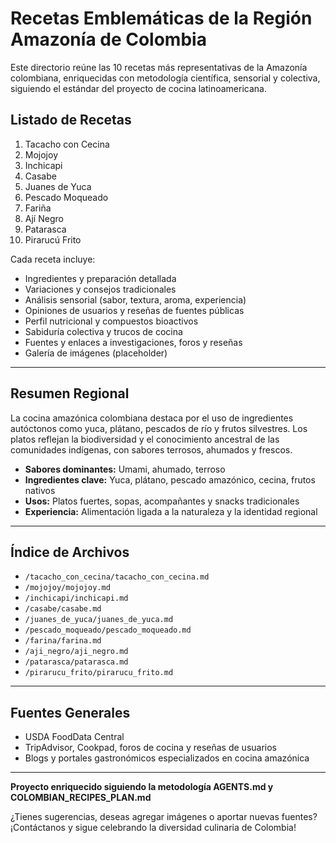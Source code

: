 # Recetas Emblemáticas de la Región Amazonía de Colombia

Este directorio reúne las 10 recetas más representativas de la Amazonía colombiana, enriquecidas con metodología científica, sensorial y colectiva, siguiendo el estándar del proyecto de cocina latinoamericana.

## Listado de Recetas

1. Tacacho con Cecina
2. Mojojoy
3. Inchicapi
4. Casabe
5. Juanes de Yuca
6. Pescado Moqueado
7. Fariña
8. Ají Negro
9. Patarasca
10. Pirarucú Frito

Cada receta incluye:
- Ingredientes y preparación detallada
- Variaciones y consejos tradicionales
- Análisis sensorial (sabor, textura, aroma, experiencia)
- Opiniones de usuarios y reseñas de fuentes públicas
- Perfil nutricional y compuestos bioactivos
- Sabiduría colectiva y trucos de cocina
- Fuentes y enlaces a investigaciones, foros y reseñas
- Galería de imágenes (placeholder)

---

## Resumen Regional

La cocina amazónica colombiana destaca por el uso de ingredientes autóctonos como yuca, plátano, pescados de río y frutos silvestres. Los platos reflejan la biodiversidad y el conocimiento ancestral de las comunidades indígenas, con sabores terrosos, ahumados y frescos.

- **Sabores dominantes:** Umami, ahumado, terroso
- **Ingredientes clave:** Yuca, plátano, pescado amazónico, cecina, frutos nativos
- **Usos:** Platos fuertes, sopas, acompañantes y snacks tradicionales
- **Experiencia:** Alimentación ligada a la naturaleza y la identidad regional

---

## Índice de Archivos

- `/tacacho_con_cecina/tacacho_con_cecina.md`
- `/mojojoy/mojojoy.md`
- `/inchicapi/inchicapi.md`
- `/casabe/casabe.md`
- `/juanes_de_yuca/juanes_de_yuca.md`
- `/pescado_moqueado/pescado_moqueado.md`
- `/farina/farina.md`
- `/aji_negro/aji_negro.md`
- `/patarasca/patarasca.md`
- `/pirarucu_frito/pirarucu_frito.md`

---

## Fuentes Generales

- USDA FoodData Central
- TripAdvisor, Cookpad, foros de cocina y reseñas de usuarios
- Blogs y portales gastronómicos especializados en cocina amazónica

---

**Proyecto enriquecido siguiendo la metodología AGENTS.md y COLOMBIAN_RECIPES_PLAN.md**

¿Tienes sugerencias, deseas agregar imágenes o aportar nuevas fuentes? ¡Contáctanos y sigue celebrando la diversidad culinaria de Colombia!

